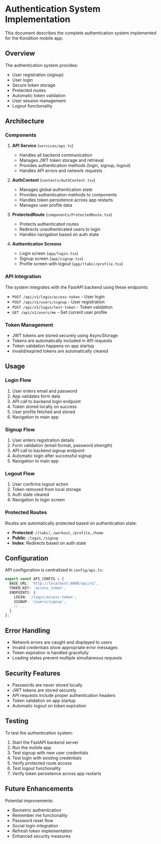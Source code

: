 # Authentication System Implementation

This document describes the complete authentication system implemented for the Kondition mobile app.

## Overview

The authentication system provides:
- User registration (signup)
- User login
- Secure token storage
- Protected routes
- Automatic token validation
- User session management
- Logout functionality

## Architecture

### Components

1. **API Service** (`services/api.ts`)
   - Handles all backend communication
   - Manages JWT token storage and retrieval
   - Provides authentication methods (login, signup, logout)
   - Handles API errors and network requests

2. **AuthContext** (`contexts/AuthContext.tsx`)
   - Manages global authentication state
   - Provides authentication methods to components
   - Handles token persistence across app restarts
   - Manages user profile data

3. **ProtectedRoute** (`components/ProtectedRoute.tsx`)
   - Protects authenticated routes
   - Redirects unauthenticated users to login
   - Handles navigation based on auth state

4. **Authentication Screens**
   - Login screen (`app/login.tsx`)
   - Signup screen (`app/signup.tsx`)
   - Profile screen with logout (`app/(tabs)/profile.tsx`)

### API Integration

The system integrates with the FastAPI backend using these endpoints:

- `POST /api/v1/login/access-token` - User login
- `POST /api/v1/users/signup` - User registration
- `POST /api/v1/login/test-token` - Token validation
- `GET /api/v1/users/me` - Get current user profile

### Token Management

- JWT tokens are stored securely using AsyncStorage
- Tokens are automatically included in API requests
- Token validation happens on app startup
- Invalid/expired tokens are automatically cleared

## Usage

### Login Flow

1. User enters email and password
2. App validates form data
3. API call to backend login endpoint
4. Token stored locally on success
5. User profile fetched and stored
6. Navigation to main app

### Signup Flow

1. User enters registration details
2. Form validation (email format, password strength)
3. API call to backend signup endpoint
4. Automatic login after successful signup
5. Navigation to main app

### Logout Flow

1. User confirms logout action
2. Token removed from local storage
3. Auth state cleared
4. Navigation to login screen

### Protected Routes

Routes are automatically protected based on authentication state:

- **Protected**: `/(tabs)`, `/workout`, `/profile`, `/home`
- **Public**: `/login`, `/signup`
- **Index**: Redirects based on auth state

## Configuration

API configuration is centralized in `config/api.ts`:

```typescript
export const API_CONFIG = {
  BASE_URL: 'http://localhost:8000/api/v1',
  TOKEN_KEY: 'access_token',
  ENDPOINTS: {
    LOGIN: '/login/access-token',
    SIGNUP: '/users/signup',
    // ...
  }
};
```

## Error Handling

- Network errors are caught and displayed to users
- Invalid credentials show appropriate error messages
- Token expiration is handled gracefully
- Loading states prevent multiple simultaneous requests

## Security Features

- Passwords are never stored locally
- JWT tokens are stored securely
- API requests include proper authentication headers
- Token validation on app startup
- Automatic logout on token expiration

## Testing

To test the authentication system:

1. Start the FastAPI backend server
2. Run the mobile app
3. Test signup with new user credentials
4. Test login with existing credentials
5. Verify protected route access
6. Test logout functionality
7. Verify token persistence across app restarts

## Future Enhancements

Potential improvements:
- Biometric authentication
- Remember me functionality
- Password reset flow
- Social login integration
- Refresh token implementation
- Enhanced security measures
